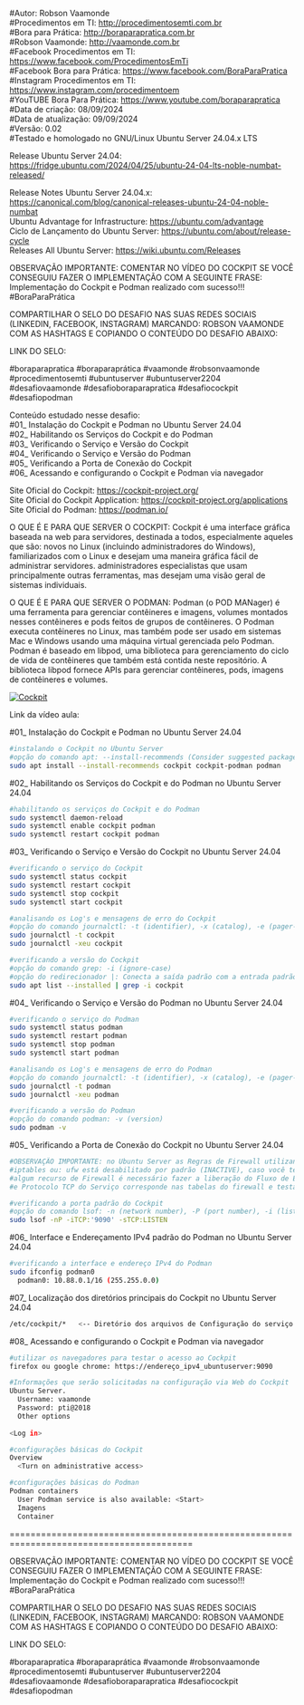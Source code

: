 #Autor: Robson Vaamonde<br>
#Procedimentos em TI: http://procedimentosemti.com.br<br>
#Bora para Prática: http://boraparapratica.com.br<br>
#Robson Vaamonde: http://vaamonde.com.br<br>
#Facebook Procedimentos em TI: https://www.facebook.com/ProcedimentosEmTi<br>
#Facebook Bora para Prática: https://www.facebook.com/BoraParaPratica<br>
#Instagram Procedimentos em TI: https://www.instagram.com/procedimentoem<br>
#YouTUBE Bora Para Prática: https://www.youtube.com/boraparapratica<br>
#Data de criação: 08/09/2024<br>
#Data de atualização: 09/09/2024<br>
#Versão: 0.02<br>
#Testado e homologado no GNU/Linux Ubuntu Server 24.04.x LTS

Release Ubuntu Server 24.04: https://fridge.ubuntu.com/2024/04/25/ubuntu-24-04-lts-noble-numbat-released/

Release Notes Ubuntu Server 24.04.x: https://canonical.com/blog/canonical-releases-ubuntu-24-04-noble-numbat<br>
Ubuntu Advantage for Infrastructure: https://ubuntu.com/advantage<br>
Ciclo de Lançamento do Ubuntu Server: https://ubuntu.com/about/release-cycle<br>
Releases All Ubuntu Server: https://wiki.ubuntu.com/Releases

OBSERVAÇÃO IMPORTANTE: COMENTAR NO VÍDEO DO COCKPIT SE VOCÊ CONSEGUIU FAZER O IMPLEMENTAÇÃO COM A SEGUINTE FRASE: Implementação do Cockpit e Podman realizado com sucesso!!! #BoraParaPrática

COMPARTILHAR O SELO DO DESAFIO NAS SUAS REDES SOCIAIS (LINKEDIN, FACEBOOK, INSTAGRAM) MARCANDO: ROBSON VAAMONDE COM AS HASHTAGS E COPIANDO O CONTEÚDO DO DESAFIO ABAIXO: 

LINK DO SELO: 

#boraparapratica #boraparaprática #vaamonde #robsonvaamonde #procedimentosemti #ubuntuserver #ubuntuserver2204 #desafiovaamonde #desafioboraparapratica #desafiocockpit #desafiopodman

Conteúdo estudado nesse desafio:<br>
#01_ Instalação do Cockpit e Podman no Ubuntu Server 24.04<br>
#02_ Habilitando os Serviços do Cockpit e do Podman<br>
#03_ Verificando o Serviço e Versão do Cockpit<br>
#04_ Verificando o Serviço e Versão do Podman<br>
#05_ Verificando a Porta de Conexão do Cockpit<br>
#06_ Acessando e configurando o Cockpit e Podman via navegador<br>

Site Oficial do Cockpit: https://cockpit-project.org/<br>
Site Oficial do Cockpit Application: https://cockpit-project.org/applications<br>
Site Oficial do Podman: https://podman.io/

O QUE É E PARA QUE SERVER O COCKPIT: Cockpit é uma interface gráfica baseada na web para servidores, destinada a todos, especialmente aqueles que são: novos no Linux (incluindo administradores do Windows), familiarizados com o Linux e desejam uma maneira gráfica fácil de administrar servidores. administradores especialistas que usam principalmente outras ferramentas, mas desejam uma visão geral de sistemas individuais.

O QUE É E PARA QUE SERVER O PODMAN: Podman (o POD MANager) é uma ferramenta para gerenciar contêineres e imagens, volumes montados nesses contêineres e pods feitos de grupos de contêineres. O Podman executa contêineres no Linux, mas também pode ser usado em sistemas Mac e Windows usando uma máquina virtual gerenciada pelo Podman. Podman é baseado em libpod, uma biblioteca para gerenciamento do ciclo de vida de contêineres que também está contida neste repositório. A biblioteca libpod fornece APIs para gerenciar contêineres, pods, imagens de contêineres e volumes.

[![Cockpit](http://img.youtube.com/vi//0.jpg)]( "Cockpit")

Link da vídeo aula: 

#01_ Instalação do Cockpit e Podman no Ubuntu Server 24.04<br>
```bash
#instalando o Cockpit no Ubuntu Server
#opção do comando apt: --install-recommends (Consider suggested packages as a dependency for installing)
sudo apt install --install-recommends cockpit cockpit-podman podman
```

#02_ Habilitando os Serviços do Cockpit e do Podman no Ubuntu Server 24.04<br>
```bash
#habilitando os serviços do Cockpit e do Podman
sudo systemctl daemon-reload
sudo systemctl enable cockpit podman
sudo systemctl restart cockpit podman
```

#03_ Verificando o Serviço e Versão do Cockpit no Ubuntu Server 24.04<br>
```bash
#verificando o serviço do Cockpit
sudo systemctl status cockpit
sudo systemctl restart cockpit
sudo systemctl stop cockpit
sudo systemctl start cockpit

#analisando os Log's e mensagens de erro do Cockpit
#opção do comando journalctl: -t (identifier), -x (catalog), -e (pager-end), -u (unit)
sudo journalctl -t cockpit
sudo journalctl -xeu cockpit

#verificando a versão do Cockpit
#opção do comando grep: -i (ignore-case)
#opção do redirecionador |: Conecta a saída padrão com a entrada padrão de outro comando
sudo apt list --installed | grep -i cockpit 
```

#04_ Verificando o Serviço e Versão do Podman no Ubuntu Server 24.04<br>
```bash
#verificando o serviço do Podman
sudo systemctl status podman
sudo systemctl restart podman
sudo systemctl stop podman
sudo systemctl start podman

#analisando os Log's e mensagens de erro do Podman
#opção do comando journalctl: -t (identifier), -x (catalog), -e (pager-end), -u (unit)
sudo journalctl -t podman
sudo journalctl -xeu podman

#verificando a versão do Podman
#opção do comando podman: -v (version)
sudo podman -v
```

#05_ Verificando a Porta de Conexão do Cockpit no Ubuntu Server 24.04<br>
```bash
#OBSERVAÇÃO IMPORTANTE: no Ubuntu Server as Regras de Firewall utilizando o comando: 
#iptables ou: ufw está desabilitado por padrão (INACTIVE), caso você tenha habilitado 
#algum recurso de Firewall é necessário fazer a liberação do Fluxo de Entrada, Porta 
#e Protocolo TCP do Serviço corresponde nas tabelas do firewall e testar a conexão.

#verificando a porta padrão do Cockpit
#opção do comando lsof: -n (network number), -P (port number), -i (list IP Address), -s (alone directs)
sudo lsof -nP -iTCP:'9090' -sTCP:LISTEN
```

#06_ Interface e Endereçamento IPv4 padrão do Podman no Ubuntu Server 24.04<br>
```bash
#verificando a interface e endereço IPv4 do Podman
sudo ifconfig podman0
  podman0: 10.88.0.1/16 (255.255.0.0)
```

#07_ Localização dos diretórios principais do Cockpit no Ubuntu Server 24.04<br>
```bash
/etc/cockpit/*   <-- Diretório dos arquivos de Configuração do serviço do Cockpit
```

#08_ Acessando e configurando o Cockpit e Podman via navegador<br>
```bash
#utilizar os navegadores para testar o acesso ao Cockpit 
firefox ou google chrome: https://endereço_ipv4_ubuntuserver:9090

#Informações que serão solicitadas na configuração via Web do Cockpit
Ubuntu Server.
  Username: vaamonde
  Password: pti@2018
  Other options
    
<Log in>

#configurações básicas do Cockpit
Overview
  <Turn on administrative access>

#configurações básicas do Podman
Podman containers
  User Podman service is also available: <Start>
  Imagens
  Container
```

=========================================================================================

OBSERVAÇÃO IMPORTANTE: COMENTAR NO VÍDEO DO COCKPIT SE VOCÊ CONSEGUIU FAZER O IMPLEMENTAÇÃO COM A SEGUINTE FRASE: Implementação do Cockpit e Podman realizado com sucesso!!! #BoraParaPrática

COMPARTILHAR O SELO DO DESAFIO NAS SUAS REDES SOCIAIS (LINKEDIN, FACEBOOK, INSTAGRAM) MARCANDO: ROBSON VAAMONDE COM AS HASHTAGS E COPIANDO O CONTEÚDO DO DESAFIO ABAIXO: 

LINK DO SELO: 

#boraparapratica #boraparaprática #vaamonde #robsonvaamonde #procedimentosemti #ubuntuserver #ubuntuserver2204 #desafiovaamonde #desafioboraparapratica #desafiocockpit #desafiopodman